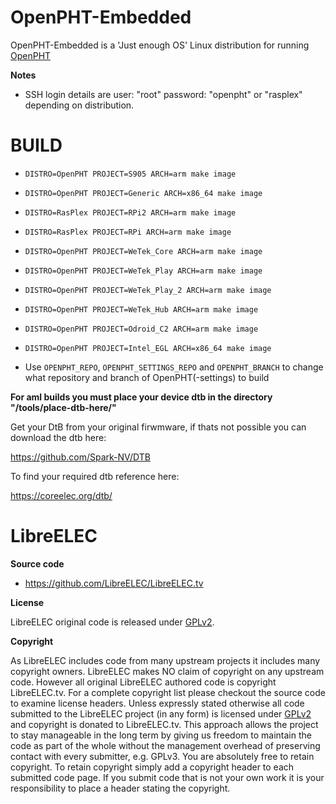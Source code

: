 # OpenPHT-Embedded

OpenPHT-Embedded is a 'Just enough OS' Linux distribution for running [OpenPHT](https://github.com/RasPlex/OpenPHT)


**Notes**

* SSH login details are user: "root" password: "openpht" or "rasplex" depending on distribution.

# BUILD

* `DISTRO=OpenPHT PROJECT=S905 ARCH=arm make image`
* `DISTRO=OpenPHT PROJECT=Generic ARCH=x86_64 make image`
* `DISTRO=RasPlex PROJECT=RPi2 ARCH=arm make image`
* `DISTRO=RasPlex PROJECT=RPi ARCH=arm make image`
* `DISTRO=OpenPHT PROJECT=WeTek_Core ARCH=arm make image`
* `DISTRO=OpenPHT PROJECT=WeTek_Play ARCH=arm make image`
* `DISTRO=OpenPHT PROJECT=WeTek_Play_2 ARCH=arm make image`
* `DISTRO=OpenPHT PROJECT=WeTek_Hub ARCH=arm make image`
* `DISTRO=OpenPHT PROJECT=Odroid_C2 ARCH=arm make image`
* `DISTRO=OpenPHT PROJECT=Intel_EGL ARCH=x86_64 make image`

* Use `OPENPHT_REPO`, `OPENPHT_SETTINGS_REPO` and `OPENPHT_BRANCH` to change what repository and branch of OpenPHT(-settings) to build


**For aml builds you must place your device dtb in the directory "/tools/place-dtb-here/"**




Get your DtB from your original firwmware, if thats not possible you can download the dtb here:

https://github.com/Spark-NV/DTB


To find your required dtb reference here:

https://coreelec.org/dtb/




# LibreELEC

**Source code**

* https://github.com/LibreELEC/LibreELEC.tv






**License**

LibreELEC original code is released under [GPLv2](http://www.gnu.org/licenses/gpl-2.0.html).

**Copyright**

As LibreELEC includes code from many upstream projects it includes many copyright owners. LibreELEC makes NO claim of copyright on any upstream code. However all original LibreELEC authored code is copyright LibreELEC.tv. For a complete copyright list please checkout the source code to examine license headers. Unless expressly stated otherwise all code submitted to the LibreELEC project (in any form) is licensed under [GPLv2](http://www.gnu.org/licenses/gpl-2.0.html) and copyright is donated to LibreELEC.tv. This approach allows the project to stay manageable in the long term by giving us freedom to maintain the code as part of the whole without the management overhead of preserving contact with every submitter, e.g. GPLv3. You are absolutely free to retain copyright. To retain copyright simply add a copyright header to each submitted code page. If you submit code that is not your own work it is your responsibility to place a header stating the copyright.

